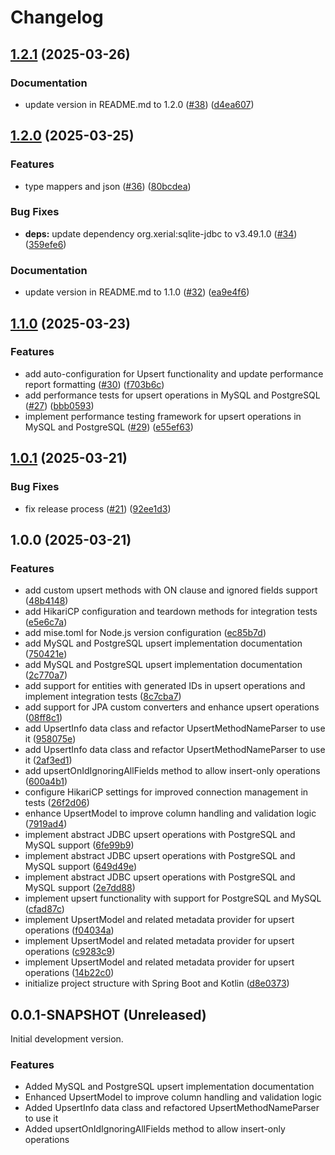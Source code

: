 # Changelog

## [1.2.1](https://github.com/mpecan/upsert/compare/v1.2.0...v1.2.1) (2025-03-26)


### Documentation

* update version in README.md to 1.2.0 ([#38](https://github.com/mpecan/upsert/issues/38)) ([d4ea607](https://github.com/mpecan/upsert/commit/d4ea607bde6703d5e23aef814e5886c535c6036c))

## [1.2.0](https://github.com/mpecan/upsert/compare/v1.1.0...v1.2.0) (2025-03-25)


### Features

* type mappers and json ([#36](https://github.com/mpecan/upsert/issues/36)) ([80bcdea](https://github.com/mpecan/upsert/commit/80bcdea8d6e9589312cca6c927af9a4ff121f00e))


### Bug Fixes

* **deps:** update dependency org.xerial:sqlite-jdbc to v3.49.1.0 ([#34](https://github.com/mpecan/upsert/issues/34)) ([359efe6](https://github.com/mpecan/upsert/commit/359efe63482efd494392b43cec4acf0baa3932fb))


### Documentation

* update version in README.md to 1.1.0 ([#32](https://github.com/mpecan/upsert/issues/32)) ([ea9e4f6](https://github.com/mpecan/upsert/commit/ea9e4f642ca02c252475448ec6929f2f36ccab73))

## [1.1.0](https://github.com/mpecan/upsert/compare/v1.0.1...v1.1.0) (2025-03-23)


### Features

* add auto-configuration for Upsert functionality and update performance report formatting ([#30](https://github.com/mpecan/upsert/issues/30)) ([f703b6c](https://github.com/mpecan/upsert/commit/f703b6c1bb331a1de8ed3f4aeaf38916718626f2))
* add performance tests for upsert operations in MySQL and PostgreSQL ([#27](https://github.com/mpecan/upsert/issues/27)) ([bbb0593](https://github.com/mpecan/upsert/commit/bbb0593c3d8060391801c1941ec35098f8d5bb69))
* implement performance testing framework for upsert operations in MySQL and PostgreSQL ([#29](https://github.com/mpecan/upsert/issues/29)) ([e55ef63](https://github.com/mpecan/upsert/commit/e55ef6388d5b48cfc99ae6e6403998ee095894e5))

## [1.0.1](https://github.com/mpecan/upsert/compare/v1.0.0...v1.0.1) (2025-03-21)


### Bug Fixes

* fix release process ([#21](https://github.com/mpecan/upsert/issues/21)) ([92ee1d3](https://github.com/mpecan/upsert/commit/92ee1d333807fb7c18398001de704f71dd0b7d86))

## 1.0.0 (2025-03-21)


### Features

* add custom upsert methods with ON clause and ignored fields support ([48b4148](https://github.com/mpecan/upsert/commit/48b41480b2a407630901ee19f7bd3371da822b7b))
* add HikariCP configuration and teardown methods for integration tests ([e5e6c7a](https://github.com/mpecan/upsert/commit/e5e6c7af65d053dc8f5ff3c9d26abd0ca8b79f48))
* add mise.toml for Node.js version configuration ([ec85b7d](https://github.com/mpecan/upsert/commit/ec85b7d50020fe65714e19497b61aa3063c31f54))
* add MySQL and PostgreSQL upsert implementation documentation ([750421e](https://github.com/mpecan/upsert/commit/750421e5e0b6aa2585801adf2f2220303b83d0f7))
* add MySQL and PostgreSQL upsert implementation documentation ([2c770a7](https://github.com/mpecan/upsert/commit/2c770a79aa751a5e9fb3ff59f36ba0a2fd7d7cca))
* add support for entities with generated IDs in upsert operations and implement integration tests ([8c7cba7](https://github.com/mpecan/upsert/commit/8c7cba7bac1600188d6b20ec23f6cd4ab1934a50))
* add support for JPA custom converters and enhance upsert operations ([08ff8c1](https://github.com/mpecan/upsert/commit/08ff8c191baf16329b0e49f85e16b80597f8db83))
* add UpsertInfo data class and refactor UpsertMethodNameParser to use it ([958075e](https://github.com/mpecan/upsert/commit/958075eb440567490ac286a05a1aa10026f899d3))
* add UpsertInfo data class and refactor UpsertMethodNameParser to use it ([2af3ed1](https://github.com/mpecan/upsert/commit/2af3ed1e0ccf22d00f3b2a5216d3d58d1453151b))
* add upsertOnIdIgnoringAllFields method to allow insert-only operations ([600a4b1](https://github.com/mpecan/upsert/commit/600a4b13c2407e977dacf8c42db6ebefc1fa30e8))
* configure HikariCP settings for improved connection management in tests ([26f2d06](https://github.com/mpecan/upsert/commit/26f2d06844a6f17bae2ad52092e4c8b43b1164ea))
* enhance UpsertModel to improve column handling and validation logic ([7919ad4](https://github.com/mpecan/upsert/commit/7919ad4574fe065152a6dfbd081fe2d8d7f57c13))
* implement abstract JDBC upsert operations with PostgreSQL and MySQL support ([6fe99b9](https://github.com/mpecan/upsert/commit/6fe99b9a4e6a61ae3ac591cdd8ffb227cba4dcb8))
* implement abstract JDBC upsert operations with PostgreSQL and MySQL support ([649d49e](https://github.com/mpecan/upsert/commit/649d49e5d506c07c2deab6cd493a9cc01fb44706))
* implement abstract JDBC upsert operations with PostgreSQL and MySQL support ([2e7dd88](https://github.com/mpecan/upsert/commit/2e7dd88f872a7d55056117e17d18934ab27b3c54))
* implement upsert functionality with support for PostgreSQL and MySQL ([cfad87c](https://github.com/mpecan/upsert/commit/cfad87c238bca203d61541dafb8cdb75661df661))
* implement UpsertModel and related metadata provider for upsert operations ([f04034a](https://github.com/mpecan/upsert/commit/f04034a91190e342378d5871d8d9baafd3d21039))
* implement UpsertModel and related metadata provider for upsert operations ([c9283c9](https://github.com/mpecan/upsert/commit/c9283c9cfafdaa59f78a8562bce3d90a641d0d01))
* implement UpsertModel and related metadata provider for upsert operations ([14b22c0](https://github.com/mpecan/upsert/commit/14b22c07902e9e68580002cea7a64947c6a92ae9))
* initialize project structure with Spring Boot and Kotlin ([d8e0373](https://github.com/mpecan/upsert/commit/d8e0373273e98cbdb201a2be439a20ee60e28965))

## 0.0.1-SNAPSHOT (Unreleased)

Initial development version.

### Features
* Added MySQL and PostgreSQL upsert implementation documentation
* Enhanced UpsertModel to improve column handling and validation logic
* Added UpsertInfo data class and refactored UpsertMethodNameParser to use it
* Added upsertOnIdIgnoringAllFields method to allow insert-only operations
